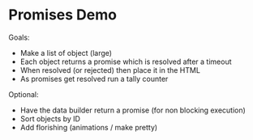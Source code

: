# Promises Demo

Goals:

- Make a list of object (large)
- Each object returns a promise which is resolved after a timeout
- When resolved (or rejected) then place it in the HTML
- As promises get resolved run a tally counter

Optional:

- Have the data builder return a promise (for non blocking execution)
- Sort objects by ID
- Add florishing (animations / make pretty)
